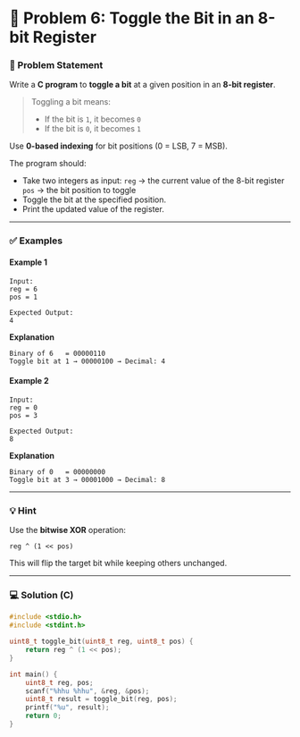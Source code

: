 # 🧩 Problem 6: Toggle the Bit in an 8-bit Register

### 📝 Problem Statement

Write a **C program** to **toggle a bit** at a given position in an **8-bit register**.

> Toggling a bit means:
>
> * If the bit is `1`, it becomes `0`
> * If the bit is `0`, it becomes `1`

Use **0-based indexing** for bit positions (0 = LSB, 7 = MSB).

The program should:

* Take two integers as input:
  `reg` → the current value of the 8-bit register
  `pos` → the bit position to toggle
* Toggle the bit at the specified position.
* Print the updated value of the register.

---

### ✅ Examples

#### Example 1

```
Input:
reg = 6
pos = 1

Expected Output:
4
```

**Explanation**

```
Binary of 6   = 00000110  
Toggle bit at 1 → 00000100 → Decimal: 4
```

#### Example 2

```
Input:
reg = 0
pos = 3

Expected Output:
8
```

**Explanation**

```
Binary of 0   = 00000000  
Toggle bit at 3 → 00001000 → Decimal: 8
```

---

### 💡 Hint

Use the **bitwise XOR** operation:

```
reg ^ (1 << pos)
```

This will flip the target bit while keeping others unchanged.

---

### 💻 Solution (C)

```c
#include <stdio.h>
#include <stdint.h>

uint8_t toggle_bit(uint8_t reg, uint8_t pos) {
    return reg ^ (1 << pos);
}

int main() {
    uint8_t reg, pos;
    scanf("%hhu %hhu", &reg, &pos);
    uint8_t result = toggle_bit(reg, pos);
    printf("%u", result);
    return 0;
}
```